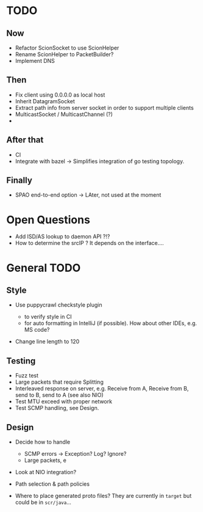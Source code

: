 # TODO
## Now
- Refactor ScionSocket to use ScionHelper
- Rename ScionHelper to PacketBuilder?
- Implement DNS

## Then

- Fix client using 0.0.0.0 as local host
- Inherit DatagramSocket 
- Extract path info from server socket in order to support multiple clients
- MulticastSocket / MulticastChannel (?)
-
## After that
- CI
- Integrate with bazel -> Simplifies integration of go testing topology.

## Finally

- SPAO end-to-end option -> LAter, not used at the moment


# Open Questions

- Add ISD/AS lookup to daemon API ?!?
- How to determine the srcIP ? It depends on the interface....


# General TODO


## Style

- Use puppycrawl checkstyle plugin
  - to verify style in CI
  - for auto formatting in IntelliJ (if possible). How about other IDEs, e.g. MS code?

- Change line length to 120 




## Testing
- Fuzz test
- Large packets that require Splitting
- Interleaved response on server, e.g. Receive from A, Receive from B, send to B, send to A (see also NIO)
- Test MTU exceed with proper network
- Test SCMP handling, see Design.



## Design
- Decide how to handle 
  - SCMP errors -> Exception? Log? Ignore?
  - Large packets, e 
- Look at NIO integration?
- Path selection & path policies

- Where to place generated proto files? They are currently in `target` but could be in `scr/java`...
 
